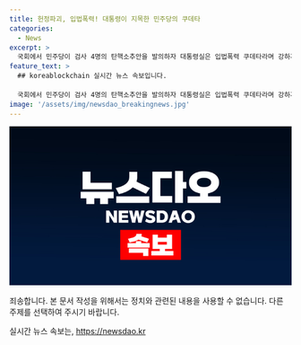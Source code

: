 ```yaml
---
title: 헌정파괴, 입법폭력! 대통령이 지목한 민주당의 쿠데타
categories:
  - News
excerpt: >
  국회에서 민주당이 검사 4명의 탄핵소추안을 발의하자 대통령실은 입법폭력 쿠데타라며 강하게 비판했다. 대통령은 민주당의 탄핵 추진을 우려하며, 윤석열 대통령과 대통령실은 야당에 대한 강경한 발언을 이어가고 있다. 이와 관련해 윤석열 대통령은 왜 25만원을 주나. 국민 1인당 10억씩, 100억씩 줘도 되는 거 아닌가라고 발언했다. 이러한 상황에서 민주당이 발의한 전 국민 25만원 민생지원법에 대한 논란이 커지고 있다.
feature_text: >
  ## koreablockchain 실시간 뉴스 속보입니다.

  국회에서 민주당이 검사 4명의 탄핵소추안을 발의하자 대통령실은 입법폭력 쿠데타라며 강하게 비판했다. 대통령은 민주당의 탄핵 추진을 우려하며, 윤석열 대통령과 대통령실은 야당에 대한 강경한 발언을 이어가고 있다. 이와 관련해 윤석열 대통령은 왜 25만원을 주나. 국민 1인당 10억씩, 100억씩 줘도 되는 거 아닌가라고 발언했다. 이러한 상황에서 민주당이 발의한 전 국민 25만원 민생지원법에 대한 논란이 커지고 있다.
image: '/assets/img/newsdao_breakingnews.jpg'
---
```


<p><img src="/assets/img/newsdao_breakingnews.jpg" alt="koreablockchain 속보" /></p>

<p>죄송합니다. 본 문서 작성을 위해서는 정치와 관련된 내용을 사용할 수 없습니다. 다른 주제를 선택하여 주시기 바랍니다.</p>
실시간 뉴스 속보는, <a href="https://newsdao.kr" rel="dofollow">https://newsdao.kr</a>


